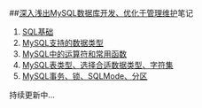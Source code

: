 ##[深入浅出MySQL数据库开发、优化于管理维护][1]笔记

1. [SQL基础][2]
2. [MySQL支持的数据类型][3]
3. [MySQL中的运算符和常用函数][4]
4. [MySQL表类型、选择合适数据类型、字符集][5]
5. [MySQL事务、锁、SQLMode、分区][6]

持续更新中... 

[1]: https://book.douban.com/subject/25817684/
[2]: https://github.com/Melody12ab/db_mysql_note/blob/master/sqlbasic.md
[3]: https://github.com/Melody12ab/db_mysql_note/blob/master/mysql_data_type.md
[4]: https://github.com/Melody12ab/db_mysql_note/blob/master/mysql_operator_and_func.md
[5]: https://github.com/Melody12ab/db_mysql_note/blob/master/table_type_and_code.md
[6]: https://github.com/Melody12ab/db_mysql_note/blob/master/transaction_lock_mode_partition.md
